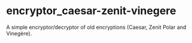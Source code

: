 # encryptor_caesar-zenit-vinegere
A simple encryptor/decryptor of old encryptions (Caesar, Zenit Polar and Vinegère).
